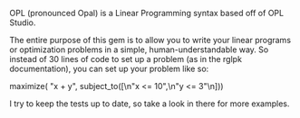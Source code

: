 OPL (pronounced Opal) is a Linear Programming syntax based off of OPL Studio.

The entire purpose of this gem is to allow you to write your linear programs or optimization problems in a simple, human-understandable way. So instead of 30 lines of code to set up a problem (as in the rglpk documentation), you can set up your problem like so:

maximize(
"x + y",
subject_to([\n"x <= 10",\n"y <= 3"\n]))

I try to keep the tests up to date, so take a look in there for more examples.
